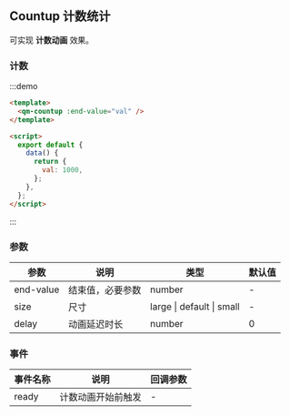 ## Countup 计数统计

可实现 **计数动画** 效果。

### 计数

:::demo

```html
<template>
  <qm-countup :end-value="val" />
</template>

<script>
  export default {
    data() {
      return {
        val: 1000,
      };
    },
  };
</script>
```

:::

### 参数

| 参数      | 说明             | 类型                      | 默认值 |
| --------- | ---------------- | ------------------------- | ------ |
| end-value | 结束值，必要参数 | number                    | -      |
| size      | 尺寸             | large \| default \| small | -      |
| delay     | 动画延迟时长     | number                    | 0      |

### 事件

| 事件名称 | 说明               | 回调参数 |
| -------- | ------------------ | -------- |
| ready    | 计数动画开始前触发 | -        |
